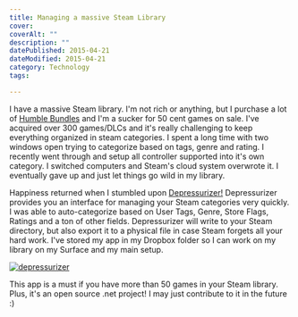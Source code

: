 ```yaml
---
title: Managing a massive Steam Library
cover: 
coverAlt: ""
description: ""
datePublished: 2015-04-21  
dateModified: 2015-04-21 
category: Technology
tags:

---
```


I have a massive Steam library.  I'm not rich or anything, but I purchase a lot of [Humble Bundles](https://www.humblebundle.com/) and I'm a sucker for 50 cent games on sale.  I've acquired over 300 games/DLCs and it's really challenging to keep everything organized in steam categories.  I spent a long time with two windows open trying to categorize based on tags, genre and rating.  I recently went through and setup all controller supported into it's own category. I switched computers and Steam's cloud system overwrote it.  I eventually gave up and just let things go wild in my library.

Happiness returned when I stumbled upon [Depressurizer!](https://github.com/rallion/depressurizer)  Depressurizer provides you an interface for managing your Steam categories very quickly.  I was able to auto-categorize  based on User Tags, Genre, Store Flags, Ratings and a ton of other fields.  Depressurizer will write to your Steam directory, but also export it to a physical file in case Steam forgets all your hard work.  I've stored my app in my Dropbox folder so I can work on my library on my Surface and my main setup.  

[![depressurizer](http://blog.worthyd.com/wp-content/uploads/2015/04/depressurizer-300x219.png)](http://blog.worthyd.com/wp-content/uploads/2015/04/depressurizer.png)
 
This app is a must if you have more than 50 games in your Steam library.  Plus, it's an open source .net project!  I may just contribute to it in the future :)
